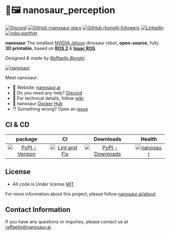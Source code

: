 # 🦕🖼️ nanosaur_perception
<!-- INTRO START -->
[![Discord](https://img.shields.io/discord/797461428646707211?style=social&logo=discord&label=Discord)](https://discord.gg/rCHgeUpUj9) [![GitHub rnanosaur stars](https://img.shields.io/github/stars/rnanosaur?style=social)](https://github.com/rnanosaur) [![GitHub rbonghi followers](https://img.shields.io/github/followers/rbonghi?label=rbonghi)](https://github.com/rbonghi) [![LinkedIn](https://img.shields.io/badge/LinkedIn:-raffaello--bonghi-0077B5?style=social)](https://www.linkedin.com/in/raffaello-bonghi) [![robo.panther](https://img.shields.io/badge/Follow:-robo.panther-E4405F?style=social&logo=instagram)](https://www.instagram.com/robo.panther)

**nanosaur** The smallest [NVIDIA Jetson](https://developer.nvidia.com/buy-jetson) dinosaur robot, **open-source**, fully **3D printable**, based on [**ROS 2**](https://www.ros.org/) & [**Isaac ROS**](https://developer.nvidia.com/isaac-ros-gems).

*Designed & made by [Raffaello Bonghi](https://rnext.it)*

[![nanosaur](https://nanosaur.ai/assets/images/banner.jpg)](https://nanosaur.ai)

Meet nanosaur:

* 🦕 Website: [nanosaur.ai](https://nanosaur.ai)
* 🦄 Do you need any help? [Discord](https://discord.gg/rCHgeUpUj9)
* 🧰 For technical details, follow [wiki](https://github.com/rnanosaur/nanosaur/wiki)
* 🐳 nanosaur [Docker Hub](https://hub.docker.com/u/nanosaur)
* ⁉️ Something wrong? Open an [issue](https://github.com/rnanosaur/nanosaur/issues)
<!-- INTRO END -->
<!-- CI START -->
## CI & CD

| package | CI | Downloads | Health |
|:-------:|:--:|:---------:|:------:|
| [![PyPI - Version](https://img.shields.io/pypi/v/nanosaur?label=nanosaur)](https://badge.fury.io/py/nanosaur) | [![Lint and Fix](https://github.com/rnanosaur/nanosaur_pkg/actions/workflows/flake8-lint.yml/badge.svg)](https://github.com/rnanosaur/nanosaur_pkg/actions/workflows/flake8-lint.yml) | [![PyPI - Downloads](https://img.shields.io/pypi/dm/nanosaur)](https://pypistats.org/packages/nanosaur) | [![nanosaur](https://snyk.io/advisor/python/nanosaur/badge.svg)](https://snyk.io/advisor/python/nanosaur) |

<!-- CI END -->
<!-- LICENSE START -->
## License

* All code is Under license [MIT](LICENSE)

For more information about this project, please follow [nanosaur.ai/about](https://nanosaur.ai/about/#license)
<!-- LICENSE END -->
<!-- CREDITS START -->
## Contact Information

If you have any questions or inquiries, please contact us at [raffaello@nanosaur.ai](mailto:raffaello@nanosaur.ai).
<!-- CREDITS END -->
